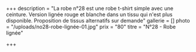 +++
description = "La robe n°28 est une robe t-shirt simple avec une ceinture. Version lignée rouge et blanche dans un tissu qui n'est plus disponible. Proposition de tissus alternatifs sur demande"
gallerie = []
photo = "/uploads/no28-robe-lignée-01.jpg"
prix = "80"
titre = "N°28 - Robe lignée"

+++
